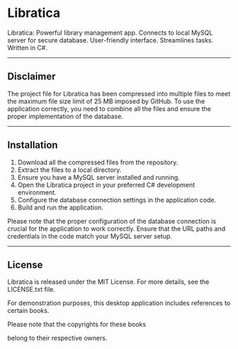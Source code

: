 # Libratica
Libratica: Powerful library management app. Connects to local MySQL server for secure database. User-friendly interface. Streamlines tasks. Written in C#.

----------------------------------------------------------------------------------------------------------------------------
## Disclaimer

The project file for Libratica has been compressed into multiple files to meet the maximum file size limit of 25 MB imposed by GitHub. To use the application correctly, you need to combine all the files and ensure the proper implementation of the database.

----------------------------------------------------------------------------------------------------------------------------
## Installation

1. Download all the compressed files from the repository.
2. Extract the files to a local directory.
3. Ensure you have a MySQL server installed and running.
4. Open the Libratica project in your preferred C# development environment.
5. Configure the database connection settings in the application code.
6. Build and run the application.

Please note that the proper configuration of the database connection is crucial for the application to work correctly. Ensure that the URL paths and credentials in the code match your MySQL server setup.

----------------------------------------------------------------------------------------------------------------------------
## License

Libratica is released under the MIT License. For more details, see the LICENSE.txt file.

For demonstration purposes, this desktop application includes references to certain books. 

Please note that the copyrights for these books 

belong to their respective owners.
